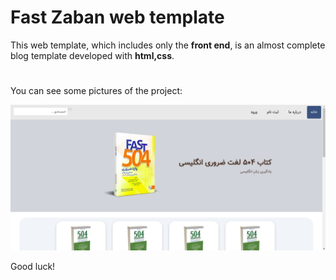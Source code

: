 ﻿# Fast Zaban web template

This web template, which includes only the **front end**, is an almost complete blog template developed with **html,css**.

#

You can see some pictures of the project:

![image 1](img/Polish_20230712_013649477.png)

Good luck!
